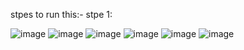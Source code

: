 stpes to run this:-
stpe 1: 




     
![image](https://github.com/user-attachments/assets/cedde798-ed46-45a3-a033-34a581a53462)
![image](https://github.com/user-attachments/assets/13d16c89-059e-48d3-addb-3780af4155d2)
![image](https://github.com/user-attachments/assets/45f3cd71-45c1-46ac-a275-bb5579b0e24c)
![image](https://github.com/user-attachments/assets/0ce8089a-15d6-4799-a2cd-4df00f07fa13)
![image](https://github.com/user-attachments/assets/40af06eb-e92a-4ad3-9ed4-a14f03914bf9)
![image](https://github.com/user-attachments/assets/bce100e8-817d-47b1-9077-ffab3519dcab)

